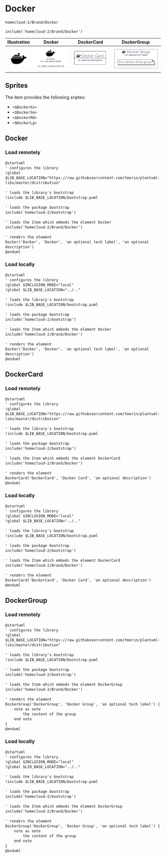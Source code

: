 # Docker


```text
homecloud-2/Brand/Docker
```

```text
include('homecloud-2/Brand/Docker')
```



| Illustration | Docker | DockerCard | DockerGroup |
| :---: | :---: | :---: | :---: |
| ![illustration for Illustration](../../homecloud-2/Brand/Docker.png) | ![illustration for Docker](../../homecloud-2/Brand/Docker.Local.png) | ![illustration for DockerCard](../../homecloud-2/Brand/DockerCard.Local.png) | ![illustration for DockerGroup](../../homecloud-2/Brand/DockerGroup.Local.png) |



## Sprites
The item provides the following sriptes:

- `<$DockerXs>`
- `<$DockerSm>`
- `<$DockerMd>`
- `<$DockerLg>`





## Docker

### Load remotely
```plantuml
@startuml
' configures the library
!global $LIB_BASE_LOCATION="https://raw.githubusercontent.com/tmorin/plantuml-libs/master/distribution"

' loads the library's bootstrap
!include $LIB_BASE_LOCATION/bootstrap.puml

' loads the package bootstrap
include('homecloud-2/bootstrap')

' loads the Item which embeds the element Docker
include('homecloud-2/Brand/Docker')

' renders the element
Docker('Docker', 'Docker', 'an optional tech label', 'an optional description')
@enduml
```

### Load locally
```plantuml
@startuml
' configures the library
!global $INCLUSION_MODE="local"
!global $LIB_BASE_LOCATION="../.."

' loads the library's bootstrap
!include $LIB_BASE_LOCATION/bootstrap.puml

' loads the package bootstrap
include('homecloud-2/bootstrap')

' loads the Item which embeds the element Docker
include('homecloud-2/Brand/Docker')

' renders the element
Docker('Docker', 'Docker', 'an optional tech label', 'an optional description')
@enduml
```

## DockerCard

### Load remotely
```plantuml
@startuml
' configures the library
!global $LIB_BASE_LOCATION="https://raw.githubusercontent.com/tmorin/plantuml-libs/master/distribution"

' loads the library's bootstrap
!include $LIB_BASE_LOCATION/bootstrap.puml

' loads the package bootstrap
include('homecloud-2/bootstrap')

' loads the Item which embeds the element DockerCard
include('homecloud-2/Brand/Docker')

' renders the element
DockerCard('DockerCard', 'Docker Card', 'an optional description')
@enduml
```

### Load locally
```plantuml
@startuml
' configures the library
!global $INCLUSION_MODE="local"
!global $LIB_BASE_LOCATION="../.."

' loads the library's bootstrap
!include $LIB_BASE_LOCATION/bootstrap.puml

' loads the package bootstrap
include('homecloud-2/bootstrap')

' loads the Item which embeds the element DockerCard
include('homecloud-2/Brand/Docker')

' renders the element
DockerCard('DockerCard', 'Docker Card', 'an optional description')
@enduml
```

## DockerGroup

### Load remotely
```plantuml
@startuml
' configures the library
!global $LIB_BASE_LOCATION="https://raw.githubusercontent.com/tmorin/plantuml-libs/master/distribution"

' loads the library's bootstrap
!include $LIB_BASE_LOCATION/bootstrap.puml

' loads the package bootstrap
include('homecloud-2/bootstrap')

' loads the Item which embeds the element DockerGroup
include('homecloud-2/Brand/Docker')

' renders the element
DockerGroup('DockerGroup', 'Docker Group', 'an optional tech label') {
    note as note
        the content of the group
    end note
}
@enduml
```

### Load locally
```plantuml
@startuml
' configures the library
!global $INCLUSION_MODE="local"
!global $LIB_BASE_LOCATION="../.."

' loads the library's bootstrap
!include $LIB_BASE_LOCATION/bootstrap.puml

' loads the package bootstrap
include('homecloud-2/bootstrap')

' loads the Item which embeds the element DockerGroup
include('homecloud-2/Brand/Docker')

' renders the element
DockerGroup('DockerGroup', 'Docker Group', 'an optional tech label') {
    note as note
        the content of the group
    end note
}
@enduml
```

